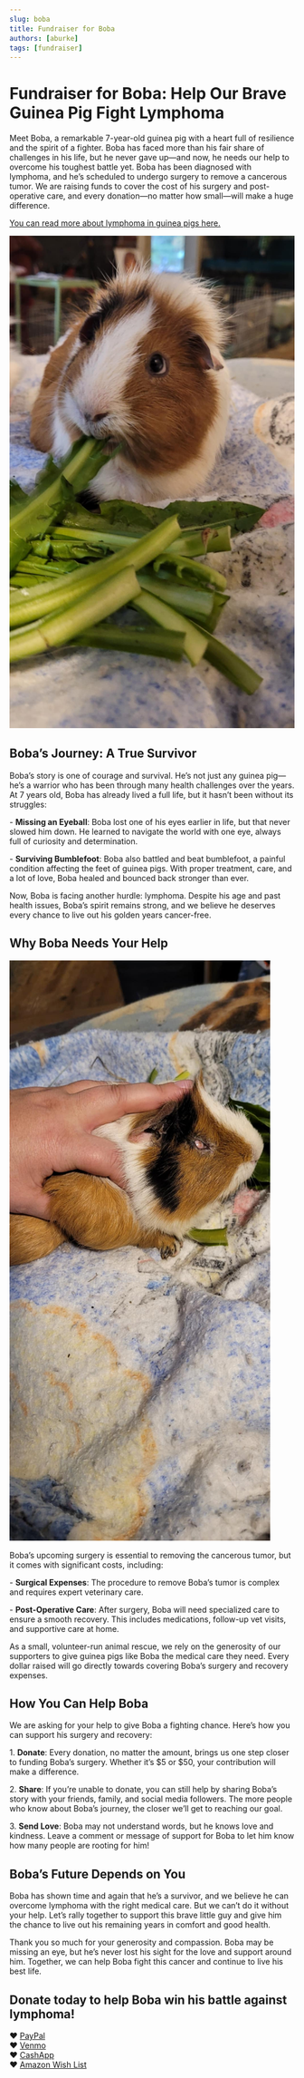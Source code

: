```yaml
---
slug: boba
title: Fundraiser for Boba
authors: [aburke]
tags: [fundraiser]
---
```


# Fundraiser for Boba: Help Our Brave Guinea Pig Fight Lymphoma

Meet Boba, a remarkable 7-year-old guinea pig with a heart full of resilience and the spirit of a fighter. Boba has faced more than his fair share of challenges in his life, but he never gave up—and now, he needs our help to overcome his toughest battle yet. Boba has been diagnosed with lymphoma, and he’s scheduled to undergo surgery to remove a cancerous tumor. We are raising funds to cover the cost of his surgery and post-operative care, and every donation—no matter how small—will make a huge difference.

[You can read more about lymphoma in guinea pigs here.](../../docs/Guinea%20Pigs/lymphoma)

![Boba](boba2.jpeg)

<!-- truncate -->

## Boba’s Journey: A True Survivor

Boba’s story is one of courage and survival. He’s not just any guinea pig—he’s a warrior who has been through many health challenges over the years. At 7 years old, Boba has already lived a full life, but it hasn’t been without its struggles:

\- **Missing an Eyeball**: Boba lost one of his eyes earlier in life, but that never slowed him down. He learned to navigate the world with one eye, always full of curiosity and determination.  
    
\- **Surviving Bumblefoot**: Boba also battled and beat bumblefoot, a painful condition affecting the feet of guinea pigs. With proper treatment, care, and a lot of love, Boba healed and bounced back stronger than ever.

Now, Boba is facing another hurdle: lymphoma. Despite his age and past health issues, Boba’s spirit remains strong, and we believe he deserves every chance to live out his golden years cancer-free.

## Why Boba Needs Your Help

![Boba's tumor](boba.jpeg)


Boba’s upcoming surgery is essential to removing the cancerous tumor, but it comes with significant costs, including:

\- **Surgical Expenses**: The procedure to remove Boba’s tumor is complex and requires expert veterinary care.  
    
\- **Post-Operative Care**: After surgery, Boba will need specialized care to ensure a smooth recovery. This includes medications, follow-up vet visits, and supportive care at home.

As a small, volunteer-run animal rescue, we rely on the generosity of our supporters to give guinea pigs like Boba the medical care they need. Every dollar raised will go directly towards covering Boba’s surgery and recovery expenses.

## How You Can Help Boba

We are asking for your help to give Boba a fighting chance. Here’s how you can support his surgery and recovery:

1\. **Donate**: Every donation, no matter the amount, brings us one step closer to funding Boba’s surgery. Whether it’s $5 or $50, your contribution will make a difference.

2\. **Share**: If you’re unable to donate, you can still help by sharing Boba’s story with your friends, family, and social media followers. The more people who know about Boba’s journey, the closer we’ll get to reaching our goal.

3\. **Send Love**: Boba may not understand words, but he knows love and kindness. Leave a comment or message of support for Boba to let him know how many people are rooting for him\!

## Boba’s Future Depends on You

Boba has shown time and again that he’s a survivor, and we believe he can overcome lymphoma with the right medical care. But we can’t do it without your help. Let’s rally together to support this brave little guy and give him the chance to live out his remaining years in comfort and good health.

Thank you so much for your generosity and compassion. Boba may be missing an eye, but he’s never lost his sight for the love and support around him. Together, we can help Boba fight this cancer and continue to live his best life.

## Donate today to help Boba win his battle against lymphoma\!

❤ [PayPal](https://www.paypal.com/ncp/payment/8SJFNZQVMQ452)    
❤ [Venmo](https://account.venmo.com/u/haltrescue)    
❤ [CashApp](https://cash.app/$Haltrescue)    
❤ [Amazon Wish List](https://bit.ly/halt-piggies)    

